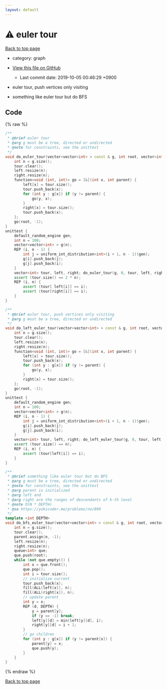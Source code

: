 ```yaml
---
layout: default
---
```


<!-- mathjax config similar to math.stackexchange -->
<script type="text/javascript" async
  src="https://cdnjs.cloudflare.com/ajax/libs/mathjax/2.7.5/MathJax.js?config=TeX-MML-AM_CHTML">
</script>
<script type="text/x-mathjax-config">
  MathJax.Hub.Config({
    TeX: { equationNumbers: { autoNumber: "AMS" }},
    tex2jax: {
      inlineMath: [ ['$','$'] ],
      processEscapes: true
    },
    "HTML-CSS": { matchFontHeight: false },
    displayAlign: "left",
    displayIndent: "2em"
  });
</script>

<script type="text/javascript" src="https://cdnjs.cloudflare.com/ajax/libs/jquery/3.4.1/jquery.min.js"></script>
<script src="https://cdn.jsdelivr.net/npm/jquery-balloon-js@1.1.2/jquery.balloon.min.js" integrity="sha256-ZEYs9VrgAeNuPvs15E39OsyOJaIkXEEt10fzxJ20+2I=" crossorigin="anonymous"></script>
<script type="text/javascript" src="../../assets/js/copy-button.js"></script>
<link rel="stylesheet" href="../../assets/css/copy-button.css" />


# :warning: euler tour
<a href="../../index.html">Back to top page</a>

* category: graph
* <a href="{{ site.github.repository_url }}/blob/master/graph/euler-tour.inc.cpp">View this file on GitHub</a>
    - Last commit date: 2019-10-05 00:46:29 +0900


* euler tour, push vertices only visiting
* something like euler tour but do BFS


## Code
{% raw %}
```cpp
/**
 * @brief euler tour
 * @arg g must be a tree, directed or undirected
 * @note for constraints, see the unittest
 */
void do_euler_tour(vector<vector<int> > const & g, int root, vector<int> & tour, vector<int> & left, vector<int> & right) {
    int n = g.size();
    tour.clear();
    left.resize(n);
    right.resize(n);
    function<void (int, int)> go = [&](int x, int parent) {
        left[x] = tour.size();
        tour.push_back(x);
        for (int y : g[x]) if (y != parent) {
            go(y, x);
        }
        right[x] = tour.size();
        tour.push_back(x);
    };
    go(root, -1);
}
unittest {
    default_random_engine gen;
    int n = 100;
    vector<vector<int> > g(n);
    REP (i, n - 1) {
        int j = uniform_int_distribution<int>(i + 1, n - 1)(gen);
        g[i].push_back(j);
        g[j].push_back(i);
    }
    vector<int> tour, left, right; do_euler_tour(g, 0, tour, left, right);
    assert (tour.size() == 2 * n);
    REP (i, n) {
        assert (tour[ left[i]] == i);
        assert (tour[right[i]] == i);
    }
}

/**
 * @brief euler tour, push vertices only visiting
 * @arg g must be a tree, directed or undirected
 */
void do_left_euler_tour(vector<vector<int> > const & g, int root, vector<int> & tour, vector<int> & left, vector<int> & right) {
    int n = g.size();
    tour.clear();
    left.resize(n);
    right.resize(n);
    function<void (int, int)> go = [&](int x, int parent) {
        left[x] = tour.size();
        tour.push_back(x);
        for (int y : g[x]) if (y != parent) {
            go(y, x);
        }
        right[x] = tour.size();
    };
    go(root, -1);
}
unittest {
    default_random_engine gen;
    int n = 100;
    vector<vector<int> > g(n);
    REP (i, n - 1) {
        int j = uniform_int_distribution<int>(i + 1, n - 1)(gen);
        g[i].push_back(j);
        g[j].push_back(i);
    }
    vector<int> tour, left, right; do_left_euler_tour(g, 0, tour, left, right);
    assert (tour.size() == n);
    REP (i, n) {
        assert (tour[left[i]] == i);
    }
}

/**
 * @brief something like euler tour but do BFS
 * @arg g must be a tree, directed or undirected
 * @note for constraints, see the unittest
 * @arg parent is initialized
 * @arg left and
 * @arg right are the ranges of descendants of k-th level
 * @note O(N * DEPTH)
 * @sa https://yukicoder.me/problems/no/899
 */
template <int DEPTH>
void do_bfs_euler_tour(vector<vector<int> > const & g, int root, vector<int> & tour, vector<int> & parent, vector<array<int, DEPTH> > & left, vector<array<int, DEPTH> > & right) {
    int n = g.size();
    tour.clear();
    parent.assign(n, -1);
    left.resize(n);
    right.resize(n);
    queue<int> que;
    que.push(root);
    while (not que.empty()) {
        int x = que.front();
        que.pop();
        int i = tour.size();
        // initialize current
        tour.push_back(x);
        fill(ALL(left[x]), n);
        fill(ALL(right[x]), n);
        // update parent
        int y = x;
        REP (d, DEPTH) {
            y = parent[y];
            if (y == -1) break;
            left[y][d] = min(left[y][d], i);
            right[y][d] = i + 1;
        }
        // go children
        for (int y : g[x]) if (y != parent[x]) {
            parent[y] = x;
            que.push(y);
        }
    }
}

```
{% endraw %}

<a href="../../index.html">Back to top page</a>

